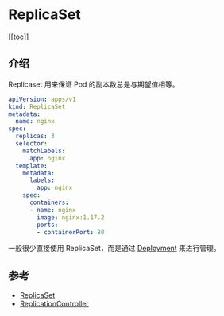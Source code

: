 # ReplicaSet

[[toc]]

## 介绍

Replicaset 用来保证 Pod 的副本数总是与期望值相等。

```yaml
apiVersion: apps/v1
kind: ReplicaSet
metadata:
  name: nginx
spec:
  replicas: 3
  selector:
    matchLabels:
      app: nginx
  template:
    metadata:
      labels:
        app: nginx
    spec:
      containers:
      - name: nginx
        image: nginx:1.17.2
        ports:
        - containerPort: 80
```

一般很少直接使用 ReplicaSet，而是通过 [Deployment](./deployment.md) 来进行管理。

## 参考

- [ReplicaSet](https://kubernetes.io/docs/concepts/workloads/controllers/replicaset/)
- [ReplicationController](https://kubernetes.io/docs/concepts/workloads/controllers/replicationcontroller/)